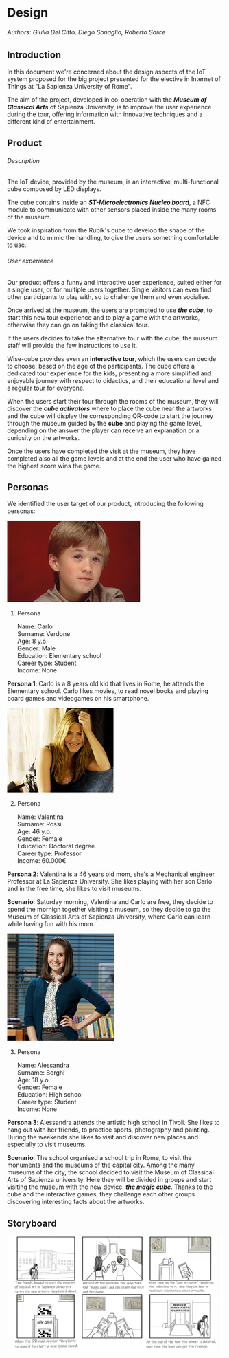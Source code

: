 # Design 

###### Authors: Giulia Del Citto, Diego Sonaglia, Roberto Sorce

## Introduction

In this document we're concerned about the design aspects of the IoT system proposed for the big project presented for the elective in Internet of Things at "La Sapienza University of Rome".

The aim of the project, developed in co-operation with the ***Museum of Classical Arts*** of Sapienza University, is to improve the user experience during the tour, offering information with innovative techniques and a different kind of entertainment.

## Product

###### Description

The IoT device, provided by the museum, is an interactive, multi-functional cube composed by LED displays.

The cube contains inside an ***ST-Microelectronics Nucleo board***, a NFC module to communicate with other sensors placed inside the many rooms of the museum. 

We took inspiration from the Rubik's cube to develop the shape of the device and to mimic the handling, to give the users something comfortable to use.

###### User experience

Our product offers a funny and Interactive user experience, suited either for a single user, or for multiple users together. Single visitors can even find other participants to play with, so to challenge them and even socialise.

Once arrived at the museum, the users are prompted to use ***the cube***, to start this new tour experience and to play a game with the artworks, otherwise they can go on taking the classical tour. 

If the users decides to take the alternative tour with the cube, the museum staff will provide the few instructions to use it.

Wise-cube provides even an __interactive tour__, which the users can decide to choose, based on the age of the participants.
The cube offers a dedicated tour experience for the kids, presenting a more simplified and enjoyable journey with respect to didactics, and their educational level and a regular tour for everyone.

When the users start their tour through the rooms of the museum, they will discover the ___cube activators___ where to place the cube near the artworks and the cube will display the corresponding QR-code to start the journey through the museum guided by the __cube__ and playing the game level, depending on the answer the player can receive an explanation or a curiosity on the artworks.

Once the users have completed the visit at the museum, they have completed also all the game levels and at the end the user who have gained the highest score wins the game. 

## Personas

We identified the user target of our product, introducing the following personas:

![Persona1](./new_persona1.png )

1. Persona

   Name: Carlo  
   Surname: Verdone  
   Age: 8 y.o.   
   Gender: Male  
   Education: Elementary school   
   Career type: Student    
   Income: None  

__Persona 1__: Carlo is a 8 years old kid that lives in Rome, he attends the Elementary school. Carlo likes movies, to read novel books and playing board games and videogames on his smartphone.

![Persona2](./new_persona2.png)

2. Persona

   Name: Valentina   
   Surname: Rossi  
   Age: 46 y.o.   
   Gender: Female  
   Education: Doctoral degree  
   Career type: Professor  
   Income: 60.000€  

__Persona 2__: Valentina is a 46 years old mom, she's a Mechanical engineer Professor at La Sapienza University. She likes playing with her son Carlo and in the free time, she likes to visit museums.

__Scenario__: Saturday morning, Valentina and Carlo are free, they decide to spend the mornign together visiting a museum, so they decide to go the Museum of Classical Arts of Sapienza University, where Carlo can learn while having fun with his mom. 

![Persona3](./new_persona3.jpg)

3. Persona

   Name: Alessandra  
   Surname: Borghi  
   Age: 18 y.o.   
   Gender: Female  
   Education: High school  
   Career type: Student  
   Income: None

__Persona 3__: Alessandra attends the artistic high school in Tivoli. She likes to hang out with her friends, to practice sports, photography and painting. During the weekends she likes to visit and discover new places and especially to visit museums.

__Scenario__: The school organised a school trip in Rome, to visit the monuments and the museums of the capital city. Among the many museums of the city, the school decided to visit the Museum of Classical Arts of Sapienza university. Here they will be divided in groups and start visiting the museum with the new device, ___the magic cube___. Thanks to the cube and the interactive games, they challenge each other groups discovering interesting facts about the artworks.

## Storyboard

![Storyboard](./story7.jpg)




